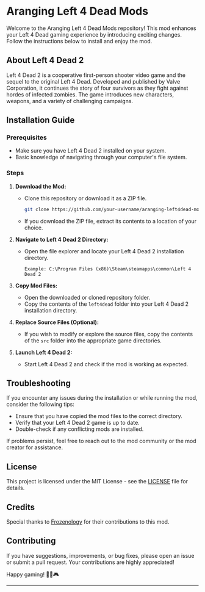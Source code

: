 # Aranging Left 4 Dead Mods

Welcome to the Aranging Left 4 Dead Mods repository! This mod enhances your Left 4 Dead gaming experience by introducing exciting changes. Follow the instructions below to install and enjoy the mod.

## About Left 4 Dead 2

Left 4 Dead 2 is a cooperative first-person shooter video game and the sequel to the original Left 4 Dead. Developed and published by Valve Corporation, it continues the story of four survivors as they fight against hordes of infected zombies. The game introduces new characters, weapons, and a variety of challenging campaigns.

## Installation Guide

### Prerequisites
- Make sure you have Left 4 Dead 2 installed on your system.
- Basic knowledge of navigating through your computer's file system.

### Steps

1. **Download the Mod:**
   - Clone this repository or download it as a ZIP file.

     ```bash
     git clone https://github.com/your-username/aranging-left4dead-mods.git
     ```

   - If you download the ZIP file, extract its contents to a location of your choice.

2. **Navigate to Left 4 Dead 2 Directory:**
   - Open the file explorer and locate your Left 4 Dead 2 installation directory.

     ```plaintext
     Example: C:\Program Files (x86)\Steam\steamapps\common\Left 4 Dead 2
     ```

3. **Copy Mod Files:**
   - Open the downloaded or cloned repository folder.
   - Copy the contents of the `left4dead` folder into your Left 4 Dead 2 installation directory.

4. **Replace Source Files (Optional):**
   - If you wish to modify or explore the source files, copy the contents of the `src` folder into the appropriate game directories.

5. **Launch Left 4 Dead 2:**
   - Start Left 4 Dead 2 and check if the mod is working as expected.

## Troubleshooting

If you encounter any issues during the installation or while running the mod, consider the following tips:

- Ensure that you have copied the mod files to the correct directory.
- Verify that your Left 4 Dead 2 game is up to date.
- Double-check if any conflicting mods are installed.

If problems persist, feel free to reach out to the mod community or the mod creator for assistance.

## License

This project is licensed under the MIT License - see the [LICENSE](LICENSE) file for details.

## Credits

Special thanks to [Frozenology](https://github.com/frozenology) for their contributions to this mod.

## Contributing

If you have suggestions, improvements, or bug fixes, please open an issue or submit a pull request. Your contributions are highly appreciated!

Happy gaming! 🧟‍♂️🎮

---